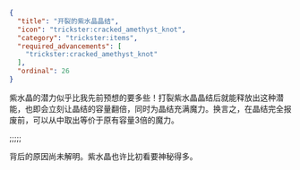 ```json
{
  "title": "开裂的紫水晶晶结",
  "icon": "trickster:cracked_amethyst_knot",
  "category": "trickster:items",
  "required_advancements": [
    "trickster:cracked_amethyst_knot"
  ],
  "ordinal": 26
}
```

紫水晶的潜力似乎比我先前预想的要多些！打裂紫水晶晶结后就能释放出这种潜能，也即会立刻让晶结的容量翻倍，同时为晶结充满魔力。换言之，在晶结完全报废前，可以从中取出等价于原有容量3倍的魔力。

;;;;;

背后的原因尚未解明。紫水晶也许比初看要神秘得多。
